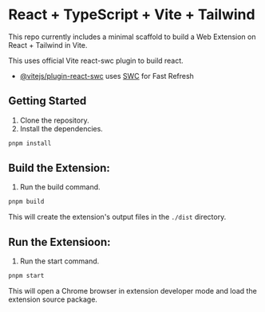 # React + TypeScript + Vite + Tailwind

This repo currently includes a minimal scaffold to build a Web Extension on React + Tailwind in Vite. 

This uses official Vite react-swc plugin to build react.
- [@vitejs/plugin-react-swc](https://github.com/vitejs/vite-plugin-react-swc) uses [SWC](https://swc.rs/) for Fast Refresh

## Getting Started

1. Clone the repository.
2. Install the dependencies.

```zsh
pnpm install
```
## Build the Extension:
1. Run the build command.
```zsh 
pnpm build
```
This will create the extension's output files in the ```./dist``` directory.


## Run the Extensioon:
1. Run the start command.
```zsh 
pnpm start 
```

This will open a Chrome browser in extension developer mode and load the extension source package.
